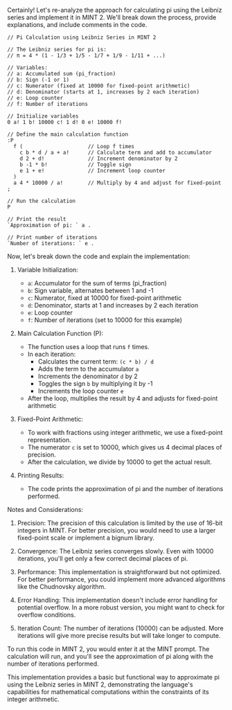 Certainly! Let's re-analyze the approach for calculating pi using the Leibniz series and implement it in MINT 2. We'll break down the process, provide explanations, and include comments in the code.



```mint
// Pi Calculation using Leibniz Series in MINT 2

// The Leibniz series for pi is:
// π = 4 * (1 - 1/3 + 1/5 - 1/7 + 1/9 - 1/11 + ...)

// Variables:
// a: Accumulated sum (pi_fraction)
// b: Sign (-1 or 1)
// c: Numerator (fixed at 10000 for fixed-point arithmetic)
// d: Denominator (starts at 1, increases by 2 each iteration)
// e: Loop counter
// f: Number of iterations

// Initialize variables
0 a! 1 b! 10000 c! 1 d! 0 e! 10000 f!

// Define the main calculation function
:P
  f (                     // Loop f times
    c b * d / a + a!      // Calculate term and add to accumulator
    d 2 + d!              // Increment denominator by 2
    b -1 * b!             // Toggle sign
    e 1 + e!              // Increment loop counter
  )
  a 4 * 10000 / a!        // Multiply by 4 and adjust for fixed-point
;

// Run the calculation
P

// Print the result
`Approximation of pi: ` a .

// Print number of iterations
`Number of iterations: ` e .

```

Now, let's break down the code and explain the implementation:

1. Variable Initialization:
   - `a`: Accumulator for the sum of terms (pi_fraction)
   - `b`: Sign variable, alternates between 1 and -1
   - `c`: Numerator, fixed at 10000 for fixed-point arithmetic
   - `d`: Denominator, starts at 1 and increases by 2 each iteration
   - `e`: Loop counter
   - `f`: Number of iterations (set to 10000 for this example)

2. Main Calculation Function (P):
   - The function uses a loop that runs `f` times.
   - In each iteration:
     - Calculates the current term: `(c * b) / d`
     - Adds the term to the accumulator `a`
     - Increments the denominator `d` by 2
     - Toggles the sign `b` by multiplying it by -1
     - Increments the loop counter `e`
   - After the loop, multiplies the result by 4 and adjusts for fixed-point arithmetic

3. Fixed-Point Arithmetic:
   - To work with fractions using integer arithmetic, we use a fixed-point representation.
   - The numerator `c` is set to 10000, which gives us 4 decimal places of precision.
   - After the calculation, we divide by 10000 to get the actual result.

4. Printing Results:
   - The code prints the approximation of pi and the number of iterations performed.

Notes and Considerations:
1. Precision: The precision of this calculation is limited by the use of 16-bit integers in MINT. For better precision, you would need to use a larger fixed-point scale or implement a bignum library.

2. Convergence: The Leibniz series converges slowly. Even with 10000 iterations, you'll get only a few correct decimal places of pi.

3. Performance: This implementation is straightforward but not optimized. For better performance, you could implement more advanced algorithms like the Chudnovsky algorithm.

4. Error Handling: This implementation doesn't include error handling for potential overflow. In a more robust version, you might want to check for overflow conditions.

5. Iteration Count: The number of iterations (10000) can be adjusted. More iterations will give more precise results but will take longer to compute.

To run this code in MINT 2, you would enter it at the MINT prompt. The calculation will run, and you'll see the approximation of pi along with the number of iterations performed.

This implementation provides a basic but functional way to approximate pi using the Leibniz series in MINT 2, demonstrating the language's capabilities for mathematical computations within the constraints of its integer arithmetic.
